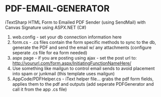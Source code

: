 # PDF-EMAIL-GENERATOR
iTextSharp HTML Form to Emailed PDF Sender (using SendMail) with Canvas Signature using ASPX.NET (C#)

1. web.config - set your db connection information here
2. form.cs - .cs files contain the form specific methods to sync to the db, generate the PDF and send the email w/ any attachments (configure seperate .cs file for ea form needed)
3. aspx page - if you are posting using ajax - set the post url to: http://yoururl.com/form.aspx/InitiatingFunctionNameHere/
4. Use something like mailgun to control email sends to avoid placement into spam or junkmail (this template uses mailgun)
5. AppCode/PDFHelper.cs - iText helper file... grabs the pdf form fields, applies them to the pdf and outputs (add seperate PDFGenerator and call it from the app .cs file)
